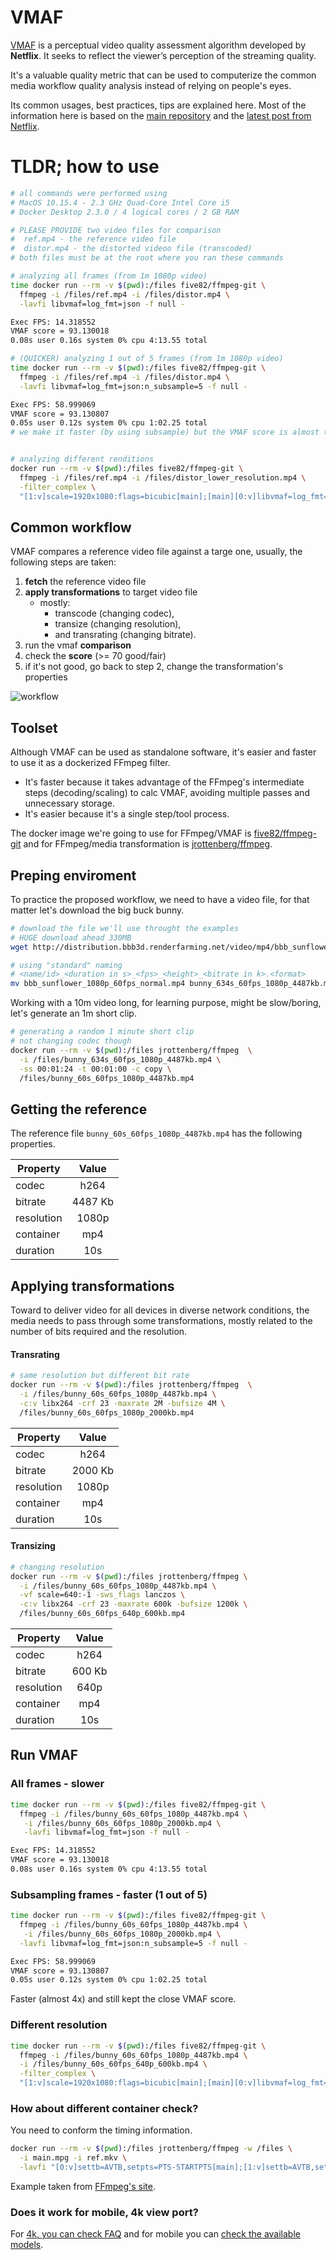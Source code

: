 # VMAF

[VMAF](https://github.com/Netflix/vmaf) is a perceptual video quality assessment algorithm developed by **Netflix**. It seeks to reflect the viewer’s perception of the streaming quality.

It's a valuable quality metric that can be used to computerize the common media workflow quality analysis instead of relying on people's eyes.

Its common usages, best practices, tips are explained here. Most of the information here is based on the [main repository](https://github.com/Netflix/vmaf) and the [latest post from Netflix](https://netflixtechblog.com/vmaf-the-journey-continues-44b51ee9ed12).

# TLDR; how to use

```bash
# all commands were performed using
# MacOS 10.15.4 - 2.3 GHz Quad-Core Intel Core i5
# Docker Desktop 2.3.0 / 4 logical cores / 2 GB RAM

# PLEASE PROVIDE two video files for comparison
#  ref.mp4 - the reference video file
#  distor.mp4 - the distorted videoo file (transcoded)
# both files must be at the root where you ran these commands

# analyzing all frames (from 1m 1080p video)
time docker run --rm -v $(pwd):/files five82/ffmpeg-git \
  ffmpeg -i /files/ref.mp4 -i /files/distor.mp4 \
  -lavfi libvmaf=log_fmt=json -f null -

Exec FPS: 14.318552
VMAF score = 93.130018
0.08s user 0.16s system 0% cpu 4:13.55 total

# (QUICKER) analyzing 1 out of 5 frames (from 1m 1080p video)
time docker run --rm -v $(pwd):/files five82/ffmpeg-git \
  ffmpeg -i /files/ref.mp4 -i /files/distor.mp4 \
  -lavfi libvmaf=log_fmt=json:n_subsample=5 -f null -

Exec FPS: 58.999069
VMAF score = 93.130807
0.05s user 0.12s system 0% cpu 1:02.25 total
# we make it faster (by using subsample) but the VMAF score is almost the same


# analyzing different renditions
docker run --rm -v $(pwd):/files five82/ffmpeg-git \
  ffmpeg -i /files/ref.mp4 -i /files/distor_lower_resolution.mp4 \
  -filter_complex \
  "[1:v]scale=1920x1080:flags=bicubic[main];[main][0:v]libvmaf=log_fmt=json:n_subsample=5" -f null -


```


## Common workflow

VMAF compares a reference video file against a targe one, usually, the following steps are taken:

1. **fetch** the reference video file
1. **apply transformations** to target video file
	* mostly: 
		* transcode (changing codec),
		* transize (changing resolution), 
		* and transrating (changing bitrate).
1. run the vmaf **comparison**
1. check the **score** (>= 70 good/fair)
1. if it's not good, go back to step 2, change the transformation's properties

![workflow](/images/common_workflow.png)

## Toolset

Although VMAF can be used as standalone software, it's easier and faster to use it as a dockerized FFmpeg filter. 

* It's faster because it takes advantage of the FFmpeg's intermediate steps (decoding/scaling) to calc VMAF, avoiding multiple passes and unnecessary storage.
* It's easier because it's a single step/tool process.

The docker image we're going to use for FFmpeg/VMAF is [five82/ffmpeg-git](https://github.com/five82/ffmpeg-git) and for FFmpeg/media transformation is [jrottenberg/ffmpeg](https://github.com/jrottenberg/ffmpeg).

## Preping enviroment

To practice the proposed workflow, we need to have a video file, for that matter let's download the big buck bunny.

```bash
# download the file we'll use throught the examples
# HUGE download ahead 330MB
wget http://distribution.bbb3d.renderfarming.net/video/mp4/bbb_sunflower_1080p_60fps_normal.mp4

# using "standard" naming
# <name/id>_<duration in s>_<fps>_<height>_<bitrate in k>.<format>
mv bbb_sunflower_1080p_60fps_normal.mp4 bunny_634s_60fps_1080p_4487kb.mp4
```

Working with a 10m video long, for learning purpose, might be slow/boring, let's generate an 1m short clip.

```bash
# generating a random 1 minute short clip
# not changing codec though
docker run --rm -v $(pwd):/files jrottenberg/ffmpeg  \
  -i /files/bunny_634s_60fps_1080p_4487kb.mp4 \
  -ss 00:01:24 -t 00:01:00 -c copy \
  /files/bunny_60s_60fps_1080p_4487kb.mp4

```

## Getting the reference

The reference file `bunny_60s_60fps_1080p_4487kb.mp4` has the following properties.

| Property   |      Value      |
|----------|:-------------:|
| codec |  h264 |
| bitrate |    4487 Kb   |
| resolution | 1080p |
| container |  mp4 |
| duration |  10s |


## Applying transformations

Toward to deliver video for all devices in diverse network conditions, the media needs to pass through some transformations, mostly related to the number of bits required and the resolution.

#### Transrating

```bash
# same resolution but different bit rate
docker run --rm -v $(pwd):/files jrottenberg/ffmpeg  \
  -i /files/bunny_60s_60fps_1080p_4487kb.mp4 \
  -c:v libx264 -crf 23 -maxrate 2M -bufsize 4M \
  /files/bunny_60s_60fps_1080p_2000kb.mp4
```
| Property   |      Value      |
|----------|:-------------:|
| codec |  h264 |
| bitrate |    2000 Kb   |
| resolution | 1080p |
| container |  mp4 |
| duration |  10s |


#### Transizing

```bash
# changing resolution
docker run --rm -v $(pwd):/files jrottenberg/ffmpeg \
  -i /files/bunny_60s_60fps_1080p_4487kb.mp4 \
  -vf scale=640:-1 -sws_flags lanczos \
  -c:v libx264 -crf 23 -maxrate 600k -bufsize 1200k \
  /files/bunny_60s_60fps_640p_600kb.mp4
```

| Property   |      Value      |
|----------|:-------------:|
| codec |  h264 |
| bitrate |    600 Kb   |
| resolution | 640p |
| container |  mp4 |
| duration |  10s |


## Run VMAF

### All frames - slower
```bash
time docker run --rm -v $(pwd):/files five82/ffmpeg-git \
  ffmpeg -i /files/bunny_60s_60fps_1080p_4487kb.mp4 \
   -i /files/bunny_60s_60fps_1080p_2000kb.mp4 \
   -lavfi libvmaf=log_fmt=json -f null -

Exec FPS: 14.318552
VMAF score = 93.130018
0.08s user 0.16s system 0% cpu 4:13.55 total
```
### Subsampling frames - faster (1 out of 5)
```bash
time docker run --rm -v $(pwd):/files five82/ffmpeg-git \
  ffmpeg -i /files/bunny_60s_60fps_1080p_4487kb.mp4 \
   -i /files/bunny_60s_60fps_1080p_2000kb.mp4 \
  -lavfi libvmaf=log_fmt=json:n_subsample=5 -f null -

Exec FPS: 58.999069
VMAF score = 93.130807
0.05s user 0.12s system 0% cpu 1:02.25 total
```

Faster (almost 4x) and still kept the close VMAF score.

### Different resolution

```bash
time docker run --rm -v $(pwd):/files five82/ffmpeg-git \
  ffmpeg -i /files/bunny_60s_60fps_1080p_4487kb.mp4 \
  -i /files/bunny_60s_60fps_640p_600kb.mp4 \
  -filter_complex \
  "[1:v]scale=1920x1080:flags=bicubic[main];[main][0:v]libvmaf=log_fmt=json:n_subsample=5" -f null -

```

### How about different container check?
You need to conform the timing information.

```bash
docker run --rm -v $(pwd):/files jrottenberg/ffmpeg -w /files \
  -i main.mpg -i ref.mkv \
  -lavfi "[0:v]settb=AVTB,setpts=PTS-STARTPTS[main];[1:v]settb=AVTB,setpts=PTS-STARTPTS[ref];[main][ref]libvmaf=psnr=1:log_fmt=json" -f null -
```
Example taken from [FFmpeg's site](https://ffmpeg.org/ffmpeg-all.html#Examples-115).
### Does it work for mobile, 4k view port?

For [4k, you can check FAQ](https://github.com/Netflix/vmaf/blob/master/FAQ.md#q-will-vmaf-work-on-4k-videos) and for mobile you can [check the available models](https://github.com/Netflix/vmaf/blob/master/resource/doc/models.md#predict-quality-on-a-cellular-phone-screen).

